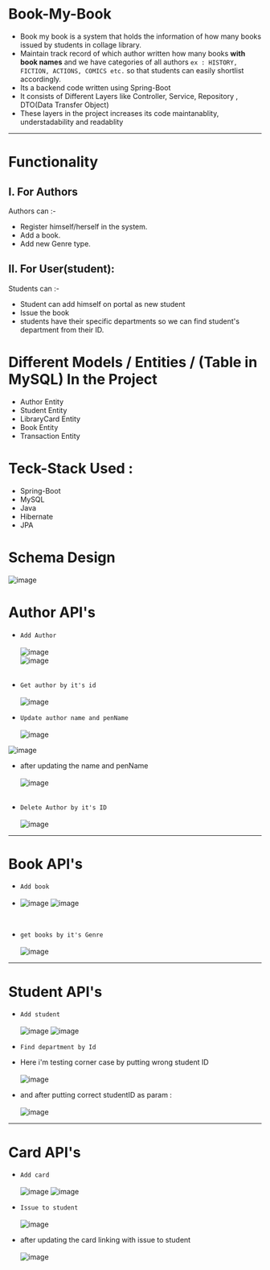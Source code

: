 # Book-My-Book


* Book my book is a system that holds the information of how many books issued by students in collage library.
* Maintain track record of which author written how many books **with book names** and we have categories of all authors
  `ex : HISTORY, FICTION, ACTIONS, COMICS etc.` so that students can easily shortlist accordingly.
* Its a backend code written using Spring-Boot
* It consists of Different Layers like Controller, Service, Repository , DTO(Data Transfer Object)
* These layers in the project increases its code maintanablity, understadability and readablity

___

# Functionality

## I. For Authors
 Authors can :-
- Register himself/herself in the system.
- Add a book.
- Add new Genre type.


## II. For User(student):
  Students can :-
- Student can add himself on portal as new student 
- Issue the book
- students have their specific departments so we can find student's department from their ID.


# Different Models / Entities / (Table in MySQL) In the Project
- Author Entity
- Student Entity
- LibraryCard Entity
- Book Entity
- Transaction Entity


# Teck-Stack Used :
- Spring-Boot
- MySQL
- Java
- Hibernate
- JPA

# Schema Design

![image](https://github.com/Shantanu-pawar/Book-My-Book/assets/87530022/3de6a49a-ce8e-45f0-9eb8-abb991bd1a22)
<br>

# Author API's

- `Add Author` <br> <br>
![image](https://github.com/Shantanu-pawar/Book-My-Book/assets/87530022/d53aa6e3-34d7-48b0-be8f-cb6ca990630f) <br>
![image](https://github.com/Shantanu-pawar/Book-My-Book/assets/87530022/6d403ead-5684-4d54-88cc-0b21fae3990d)
<br><br>

- `Get author by it's id` 
<br> <br>
![image](https://github.com/Shantanu-pawar/Book-My-Book/assets/87530022/d7a0d8c5-b5e4-4010-b519-ce4ea18656d7)


- `Update author name and penName` <br> <br>
![image](https://github.com/Shantanu-pawar/Book-My-Book/assets/87530022/222e6de4-64be-4b08-b8a9-8eb906ac24e6)


![image](https://github.com/Shantanu-pawar/Book-My-Book/assets/87530022/6d403ead-5684-4d54-88cc-0b21fae3990d)

- after updating the name and penName  <br> <br>
![image](https://github.com/Shantanu-pawar/Book-My-Book/assets/87530022/3e3732f6-af7b-40a2-8fec-b5693763dfb5)
<br> <br>


- `Delete Author by it's ID` <br> <br>
![image](https://github.com/Shantanu-pawar/Book-My-Book/assets/87530022/d6c651cd-f559-448a-b2ff-dd2fc07f62f5)
  
___

# Book API's

- `Add book` <br> <br>
- 
  ![image](https://github.com/Shantanu-pawar/Book-My-Book/assets/87530022/aaa29b01-8af2-4233-8aa2-d7240580d806)
  ![image](https://github.com/Shantanu-pawar/Book-My-Book/assets/87530022/b633a4e3-d5d3-4573-bee4-f73a5b4a1fc0)

<br> 

- `get books by it's Genre` <br> <br>
![image](https://github.com/Shantanu-pawar/Book-My-Book/assets/87530022/7d194b31-134f-495f-8790-417d623672e4)

___
# Student API's
- `Add student` <br> <br>
![image](https://github.com/Shantanu-pawar/Book-My-Book/assets/87530022/15f911ec-0126-4f56-b211-ff161d499a41)
![image](https://github.com/Shantanu-pawar/Book-My-Book/assets/87530022/11608514-796b-42e6-b16a-1f22359210ed)


  
- `Find department by Id` 
- Here i'm testing corner case by putting wrong student ID
  <br> <br>
![image](https://github.com/Shantanu-pawar/Book-My-Book/assets/87530022/a771ccdd-c853-48c2-939f-e64ad64d4de6)



- and after putting correct studentID as param :
<br> <br>
![image](https://github.com/Shantanu-pawar/Book-My-Book/assets/87530022/67c22034-3284-4d98-b1ff-200ee2815203)


___
# Card API's 

- `Add card `  <br><br>
![image](https://github.com/Shantanu-pawar/Book-My-Book/assets/87530022/a65338be-70f9-4cff-a307-a49765672c0b)
![image](https://github.com/Shantanu-pawar/Book-My-Book/assets/87530022/056d7dfb-46cd-4417-93c4-ba59729e37d3)


- `Issue to student` <br> <br>
![image](https://github.com/Shantanu-pawar/Book-My-Book/assets/87530022/a2720e90-2bad-4243-9e19-146558ba994f)


- after updating the card linking with issue to student
<br><br>
![image](https://github.com/Shantanu-pawar/Book-My-Book/assets/87530022/5a1e8e9f-bbd4-427a-a2cc-1abc4b1e1f34)

